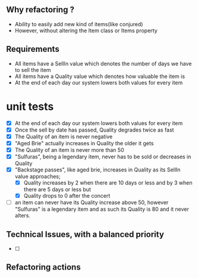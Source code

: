 ## Why refactoring ?
- Ability to easily add new kind of items(like conjured) 
- However, without altering the Item class or Items property
                                                        
## Requirements

- All items have a SellIn value which denotes the number of days we have to sell the item
- All items have a Quality value which denotes how valuable the item is
- At the end of each day our system lowers both values for every item

# unit tests
-[x] At the end of each day our system lowers both values for every item
-[x] Once the sell by date has passed, Quality degrades twice as fast
-[x] The Quality of an item is never negative
-[x] "Aged Brie" actually increases in Quality the older it gets
-[x] The Quality of an item is never more than 50
-[x] "Sulfuras", being a legendary item, never has to be sold or decreases in Quality
-[x] "Backstage passes", like aged brie, increases in Quality as its SellIn value approaches;
    -[x] Quality increases by 2 when there are 10 days or less and by 3 when there are 5 days or less but
    -[x] Quality drops to 0 after the concert
-[ ] an item can never have its Quality increase above 50, however "Sulfuras" is a legendary item and as such its Quality is 80 and it never alters.

## Technical Issues, with a balanced priority
-[ ]

## Refactoring actions

